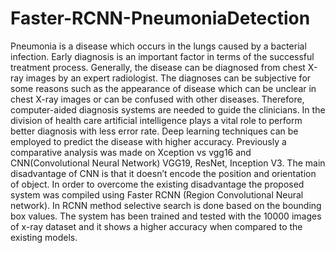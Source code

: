# Faster-RCNN-PneumoniaDetection
Pneumonia is a disease which occurs in the lungs caused by a bacterial infection. Early diagnosis is an important factor in terms of the successful treatment process. Generally, the disease can be diagnosed from chest X-ray images by an expert radiologist. The diagnoses can be subjective for some reasons such as the appearance of disease which can be unclear in chest X-ray images or can be confused with other diseases. Therefore, computer-aided diagnosis systems are needed to guide the clinicians. In the division of health care artificial intelligence plays a vital role to perform better diagnosis with less error rate. Deep learning techniques can be employed to predict the disease with higher accuracy. Previously a comparative analysis was made on Xception vs vgg16 and CNN(Convolutional Neural Network) VGG19, ResNet, Inception V3. The main disadvantage of CNN is that it doesn’t encode the position and orientation of object. In order to overcome the existing disadvantage the proposed system was compiled using Faster RCNN (Region Convolutional Neural network). In RCNN method selective search is done based on the bounding box values. The system has been trained and tested with the 10000 images of x-ray dataset and it shows a higher accuracy when compared to the existing models.
